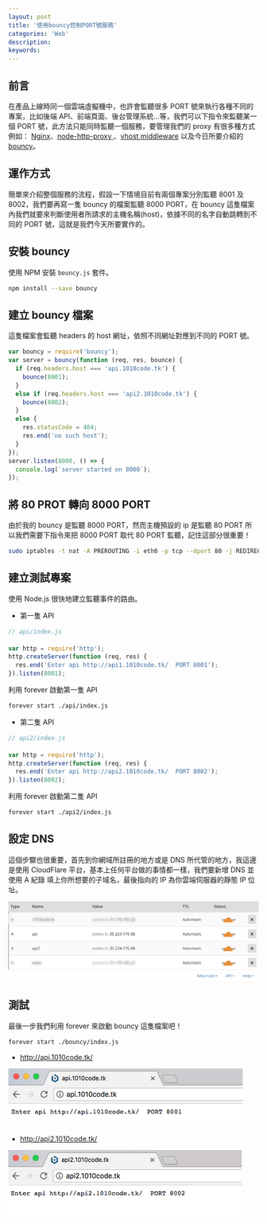 ```yaml
---
layout: post
title: '使用bouncy控制PORT號服務'
categories: 'Web'
description: 
keywords:
---
```


## 前言
在產品上線時同一個雲端虛擬機中，也許會監聽很多 PORT 號來執行各種不同的專案，比如後端 API、前端頁面、後台管理系統...等，我們可以下指令來監聽某一個 PORT 號，此方法只能同時監聽一個服務，要管理我們的 proxy 有很多種方式例如： [Nginx](https://stackoverflow.com/questions/5009324/node-js-nginx-what-now/5015178#5015178)、[node-http-proxy ](https://github.com/nodejitsu/node-http-proxy)、[vhost middleware](http://www.senchalabs.org/connect/vhost.html) 以及今日所要介紹的 [bouncy](https://github.com/substack/bouncy)。

## 運作方式
簡單來介紹整個服務的流程，假設一下情境目前有兩個專案分別監聽 8001 及 8002，我們要再寫一隻 bouncy 的檔案監聽 8000 PORT，在 bouncy 這隻檔案內我們就要來判斷使用者所請求的主機名稱(host)，依據不同的名字自動跳轉到不同的 PORT 號，這就是我們今天所要實作的。

## 安裝 bouncy
使用 NPM 安裝 `bouncy.js` 套件。

```bash
npm install --save bouncy
```

## 建立 bouncy 檔案
這隻檔案會監聽 headers 的 host 網址，依照不同網址對應到不同的 PORT 號。

```js
var bouncy = require('bouncy');
var server = bouncy(function (req, res, bounce) {
  if (req.headers.host === 'api.1010code.tk') {
    bounce(8001);
  }
  else if (req.headers.host === 'api2.1010code.tk') {
    bounce(8002);
  }
  else {
    res.statusCode = 404;
    res.end('no such host');
  }
});
server.listen(8000, () => {
  console.log(`server started on 8000`);
});
```

## 將 80 PROT 轉向 8000 PORT
由於我的 bouncy 是監聽 8000 PORT，然而主機預設的 ip 是監聽 80 PORT 所以我們需要下指令來把 8000 PORT 取代 80 PORT 監聽，記住這部分很重要！

```bash
sudo iptables -t nat -A PREROUTING -i eth0 -p tcp --dport 80 -j REDIRECT --to-port 8000
```

## 建立測試專案
使用 Node.js 很快地建立監聽事件的路由。

- 第一隻 API

```js
// api/index.js

var http = require('http');
http.createServer(function (req, res) {
  res.end('Enter api http://api1.1010code.tk/  PORT 8001');
}).listen(8001);
```

利用 forever 啟動第一隻 API

```bash
forever start ./api/index.js
```

- 第二隻 API

```js
// api2/index.js

var http = require('http');
http.createServer(function (req, res) {
  res.end('Enter api http://api2.1010code.tk/  PORT 8002');
}).listen(8002);
```

利用 forever 啟動第二隻 API

```bash
forever start ./api2/index.js
```

## 設定 DNS
這個步驟也很重要，首先到你網域所註冊的地方或是 DNS 所代管的地方，我這邊是使用 CloudFlare 平台，基本上任何平台做的事情都一樣，我們要新增 DNS 並使用 A 紀錄 填上你所想要的子域名，最後指向的 IP 為你雲端伺服器的靜態 IP 位址。

<img src="/images/posts/web/2018/img1070314-3.jpg">

## 測試
最後一步我們利用 forever 來啟動 bouncy 這隻檔案吧！

```bash
forever start ./bouncy/index.js
```

- http://api.1010code.tk/

<img src="/images/posts/web/2018/img1070314-1.png">

- http://api2.1010code.tk/

<img src="/images/posts/web/2018/img1070314-2.png">
